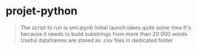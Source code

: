 # projet-python
>The script to run is sml.ipynb
>Initial launch takes quite some time
>It's because it needs to build substrings from more than 20 000 words
>Useful dataframes are stored as .csv files in dedicated folder